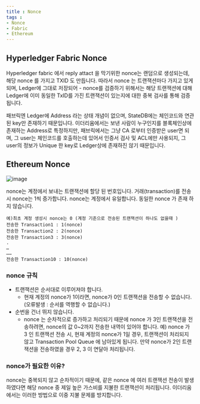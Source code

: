 ```yaml
---
title : Nonce
tags :
- Nonce
- Fabric
- Ethereum
---
```


## Hyperledger Fabric Nonce

Hyperledger fabric 에서 reply attact 을 막기위한 nonce는 랜덤으로 생성되는데, 해당 nonce 를 가지고 TXID 도 만듭니다. 따라서 nonce 는 트랜잭션마다 가지고 있게 되며, Ledger에 그대로 저장되어 - nonce를 검증하기 위해서는 해당 트랜잭션에 대해 Ledger에 이미 동일한 TxID를 가진 트랜잭션이 있는지에 대한 중복 검사를 통해 검증됩니다.

패브릭엔 Ledger에 Address 라는 상태 개념이 없으며, StateDB에는 체인코드와 연관된 key만 존재하기 때문입니다. 이더리움에서는 보낸 사람이 누구인지를 블록체인상에 존재하는 Address로 특정하지만, 패브릭에서는 그냥 CA 로부터 인증받은 user면 되며, 그 user는 체인코드를 호출하는데 있어서 인증서 검사 및 ACL에만 사용되지, 그 user의 정보가 Unique 한 key로 Ledger상에 존재하진 않기 때문입니다.

## Ethereum Nonce

![image](https://user-images.githubusercontent.com/44635266/67635401-fdd30e00-f909-11e9-8bcf-6b1f65bc86a6.png)

nonce는 계정에서 보내는 트랜잭션에 할당 된 번호입니다.
거래(transaction)를 전송시 nonce는 1씩 증가합니다.
nonce는 계정에서 유일합니다. 동일한 nonce 가 존재 하지 않습니다.

```
예)최초 계정 생성시 nonce는 0 (계정 기준으로 전송된 트랜잭션이 하나도 없을때 )
전송한 Transaction1 : 1(nonce)
전송한 Transaction2 : 2(nonce)
전송한 Transaction3 : 3(nonce)
.
…
……
전송한 Transaction10 : 10(nonce)
```

### nonce 규칙

* 트랜잭션은 순서대로 이루어져야 합니다.
  * 현재 계정의 nonce가 1이라면, nonce가 0인 트랜잭션을 전송할 수 없습니다. (오류발생 : 순서를 역행할 수 없습니다.)
* 순번을 건너 뛰지 않습니다.
  * nonce 는 순차적으로 증가하고 처리되기 때문에 nonce 가 3인 트랜잭션을 전송하려면, nonce의 값 0~2까지 전송한 내역이 있어야 합니다.
예) nonce 가 3 인 트랜잭션 전송 시, 현재 계정의 nonce가 1일 경우, 트랜잭션이 처리되지 않고 Transaction Pool Queue 에 남아있게 됩니다. 만약 nonce가 2인 트랜잭션을 전송하였을 경우 2, 3 이 연달아 처리됩니다.

### nonce가 필요한 이유?

nonce는 중복되지 않고 순차적이기 때문에, 같은 nonce 에 여러 트랜잭션 전송이 발생하였다면 해당 nonce 중 제일 높은 가스비를 지불한 트랜잭션이 처리됩니다. 이더리움에서는 이러한 방법으로 이중 지불 문제를 방지합니다.
